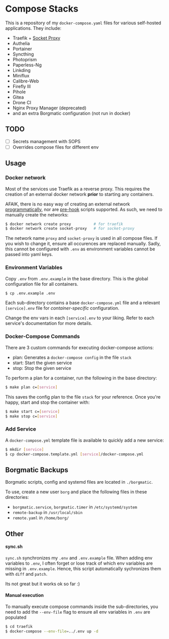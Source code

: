 # Compose Stacks

This is a repository of my `docker-compose.yaml` files for various self-hosted applications.
They include:
- Traefik + [Socket Proxy](https://github.com/Tecnativa/docker-socket-proxy)
- Authelia
- Portainer
- Syncthing
- Photoprism
- Paperless-Ng
- Linkding
- Miniflux
- Calibre-Web
- Firefly III
- Pihole
- Gitea
- Drone CI
- Nginx Proxy Manager (deprecated)
- and an extra Borgmatic configuration (not run in docker)

## TODO
- [ ] Secrets management with SOPS
- [ ] Overrides compose files for different env

## Usage

### Docker network
Most of the services use Traefik as a reverse proxy. This requires
the creation of an external docker network **prior** to starting any containers.

AFAIK, there is no easy way of creating an external network
[programmatically](https://github.com/docker/compose/issues/2846), nor are
[pre-hook](https://github.com/docker/compose/issues/1341) scripts supported.
As such, we need to manually create the networks:

```bash
$ docker network create proxy          # for traefik
$ docker network create socket-proxy   # for socket-proxy
```

The network name `proxy` and `socket-proxy` is used in all compose files. If you 
wish to change it, ensure all occurences are replaced manually. Sadly, this cannot 
be configured with `.env` as environment variables cannot be passed into yaml keys.

### Environment Variables
Copy `.env` from `.env.example` in the base directory. This is the global
configuration file for all containers.

```bash
$ cp .env.example .env
```

Each sub-directory contains a base `docker-compose.yml` file and a relevant
`[service].env` file for *container-specific* configuration.

Change the env vars in each `[service].env` to your liking. Refer to each service's
documentation for more details.

### Docker-Compose Commands
There are 3 custom commands for executing docker-compose actions:
- plan: Generates a `docker-compose config` in the file `stack`
- start: Start the given service
- stop: Stop the given service

To perform a plan for a container, run the following in the base directory:

```bash
$ make plan c=[service]
```

This saves the config plan to the file `stack` for your reference. Once you're
happy, start and stop the container with:

```bash
$ make start c=[service]
$ make stop c=[service]
```

### Add Service
A `docker-compose.yml` template file is available to quickly add a new service:

```bash
$ mkdir [service]
$ cp docker-compose.template.yml [service]/docker-compose.yml
```

## Borgmatic Backups
Borgmatic scripts, config and systemd files are located in `./borgmatic`.

To use, create a new user `borg` and place the following files in these directories:
- `borgmatic.service`, `borgmatic.timer` in `/etc/systemd/system`
- `remote-backup` in `/usr/local/sbin`
- `remote.yaml` in `/home/borg/`

## Other
#### sync.sh
`sync.sh` synchronizes my `.env` and `.env.example` file. When adding env variables
to `.env`, I often forget or lose track of which env variables are missing in `.env.example`.
Hence, this script automatically sychronizes them with `diff` and `patch`.

Its not great but it works ok so far :)

#### Manual execution
To manually execute compose commands inside the sub-directories, you need to add the
`--env-file` flag to ensure all env variables in `.env` are populated

```bash
$ cd traefik
$ docker-compose --env-file=../.env up -d
```
